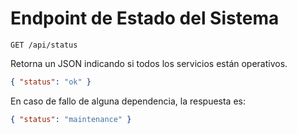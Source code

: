 # Endpoint de Estado del Sistema

`GET /api/status`

Retorna un JSON indicando si todos los servicios están operativos.

```json
{ "status": "ok" }
```

En caso de fallo de alguna dependencia, la respuesta es:

```json
{ "status": "maintenance" }
```
